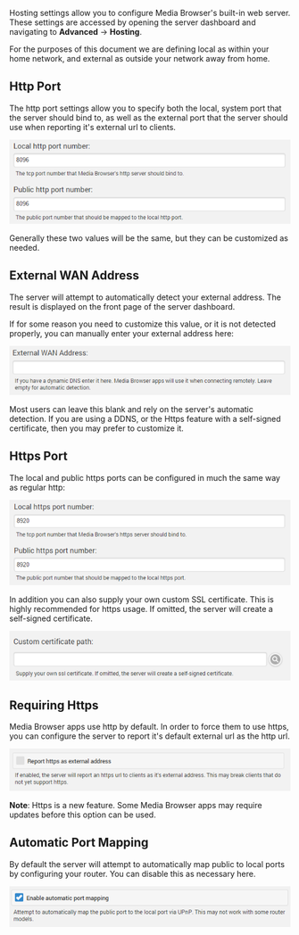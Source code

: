Hosting settings allow you to configure Media Browser's built-in web server. These settings are accessed by opening the server dashboard and navigating to **Advanced** -> **Hosting**.

For the purposes of this document we are defining local as within your home network, and external as outside your network away from home.

## Http Port

The http port settings allow you to specify both the local, system port that the server should bind to, as well as the external port that the server should use when reporting it's external url to clients.

![](images/server/hosting1.png)

Generally these two values will be the same, but they can be customized as needed.

## External WAN Address

The server will attempt to automatically detect your external address. The result is displayed on the front page of the server dashboard.

If for some reason you need to customize this value, or it is not detected properly, you can manually enter your external address here:

![](images/server/hosting2.png)

Most users can leave this blank and rely on the server's automatic detection. If you are using a DDNS, or the Https feature with a self-signed certificate, then you may prefer to customize it.

## Https Port

The local and public https ports can be configured in much the same way as regular http:

![](images/server/hosting3.png)

In addition you can also supply your own custom SSL certificate. This is highly recommended for https usage. If omitted, the server will create a self-signed certificate.

![](images/server/hosting4.png)

## Requiring Https

Media Browser apps use http by default. In order to force them to use https, you can configure the server to report it's default external url as the http url. 

![](images/server/hosting5.png)

**Note**: Https is a new feature. Some Media Browser apps may require updates before this option can be used.

## Automatic Port Mapping

By default the server will attempt to automatically map public to local ports by configuring your router. You can disable this as necessary here.

![](images/server/hosting6.png)